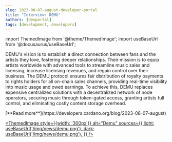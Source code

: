 ```yaml
---
slug: 2023-08-07-august-developer-portal
title: "Interview: DEMU"
authors: [devportal]
tags: [development, developers]
---
```


import ThemedImage from '@theme/ThemedImage';
import useBaseUrl from '@docusaurus/useBaseUrl';

DEMU's vision is to establish a direct connection between fans and the artists they love, fostering deeper relationships. Their mission is to equip artists worldwide with advanced tools to streamline music sales and licensing, increase licensing revenues, and regain control over their business. The DEMU protocol ensures fair distribution of royalty payments to rights holders for all on-chain sales channels, providing real-time visibility into music usage and owed earnings. To achieve this, DEMU replaces expensive centralized solutions with a decentralized network of node operators, securing music through token-gated access, granting artists full control, and eliminating costly content storage overhead.

<div style={{ textAlign: 'right' }}>
 [**Read more**](https://developers.cardano.org/blog/2023-08-07-august) 
 </div>

[<ThemedImage
style={{width: '300px'}}
alt="Demu"
sources={{
    light: useBaseUrl('/img/news/demu.png'),
    dark: useBaseUrl('/img/news/demu.png'),
  }}
/>](https://www.demu.pro)
